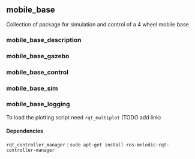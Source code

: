 ## mobile_base
Collection of package for simulation and control of a 4 wheel mobile base

### mobile_base_description

### mobile_base_gazebo

### mobile_base_control

### mobile_base_sim

### mobile_base_logging

To load the plotting script need `rqt_multiplot` (TODO add link)

#### Dependencies

`rqt_controller_manager` : `sudo apt-get install ros-melodic-rqt-controller-manager`
